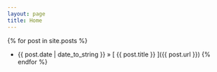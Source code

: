 ```yaml
---
layout: page
title: Home
---
```


{% for post in site.posts %}
  * {{ post.date | date_to_string }} &raquo; [ {{ post.title }} ]({{ post.url }})
{% endfor %}
